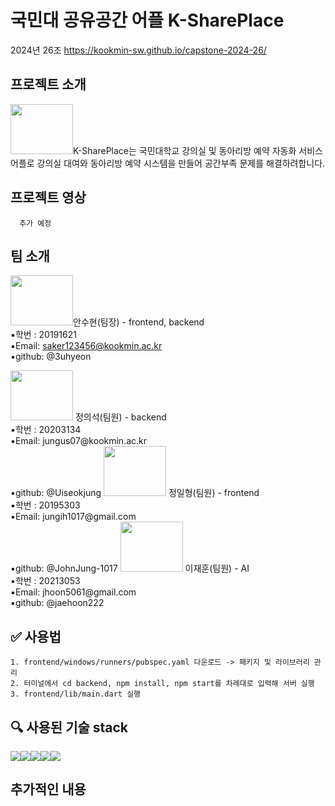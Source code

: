 # 국민대 공유공간 어플 K-SharePlace
2024년 26조 https://kookmin-sw.github.io/capstone-2024-26/


## 프로젝트 소개
<img src="https://github.com/kookmin-sw/capstone-2024-26/blob/master/read.me_image/Group%2014.png" width="100" height="80">K-SharePlace는 국민대학교 강의실 및 동아리방 예약 자동화 서비스 어플로 강의실 대여와 동아리방 예약 시스템을 만들어 공간부족 문제를 해결하려합니다.
    

## 프로젝트 영상

      추가 예정



## 팀 소개
<img src="https://github.com/kookmin-sw/capstone-2024-26/blob/master/read.me_image/%EB%BD%80%EB%A1%9C%EB%A1%9C.jpg" width="100" height="80">안수현(팀장) - frontend, backend<br/>▪️학번 : 20191621<br/>▪️Email: saker123456@kookmin.ac.kr<br/>▪️github: @3uhyeon


<img src="https://github.com/kookmin-sw/capstone-2024-26/blob/master/read.me_image/%EB%A3%A8%ED%94%BC.jpg" width="100" height="80">
정의석(팀원) - backend<br/>▪️학번 : 20203134<br/>▪️Email: jungus07@kookmin.ac.kr<br/>▪️github: @Uiseokjung
            
<img src="https://github.com/kookmin-sw/capstone-2024-26/blob/master/read.me_image/%ED%8F%AC%EB%B9%84.jpg" width="100" height="80">
정일형(팀원) - frontend<br/>▪️학번 : 20195303<br/>▪️Email: jungih1017@gmail.com<br/>▪️github: @JohnJung-1017
            
<img src="https://github.com/kookmin-sw/capstone-2024-26/blob/master/read.me_image/%ED%81%AC%EB%A1%B1.jpg" width="100" height="80">
이재훈(팀원) - AI<br/>▪️학번 : 20213053<br/>▪️Email: jhoon5061@gmail.com<br/>▪️github: @jaehoon222

## ✅ 사용법

    1. frontend/windows/runners/pubspec.yaml 다운로드 -> 패키지 및 라이브러리 관리
    2. 터미널에서 cd backend, npm install, npm start를 차례대로 입력해 서버 실행
    3. frontend/lib/main.dart 실행

    
 ## 🔍 사용된 기술 stack
 <img src="https://img.shields.io/badge/flutter-02569B?style=for-the-badge&logo=flutter&logoColor=white"><img src="https://img.shields.io/badge/node.js-339933?style=for-the-badge&logo=node.js&logoColor=white"><img src="https://img.shields.io/badge/Firebase-FFCA28?style=for-the-badge&logo=Firebase&logoColor=white"><img src="https://img.shields.io/badge/Dart-0175C2?style=for-the-badge&logo=Dart&logoColor=white"><img src="https://img.shields.io/badge/Python-3776AB?style=for-the-badge&logo=Python&logoColor=white">

 
 ## 추가적인 내용

        
